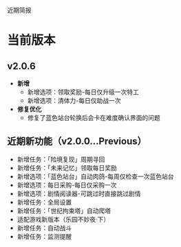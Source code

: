近期简报

# 当前版本

## v2.0.6

- **新增**
  - 新增选项：领取奖励-每日仅升级一次特工
  - 新增选项：清体力-每日仅助战一次
- **修复优化**
  - 修复了蓝色站台轮换后会卡在难度确认界面的问题

## 近期新功能（v2.0.0...Previous）

- 新增任务：「险境复现」周期寻回
- 新增任务：「未来记忆」领取每日奖励
- 新增选项：「蓝色站台」自动肉鸽-每周仅检查一次蓝色站台
- 新增选项：每日采购-每日仅采购一次
- 新增选项：剧情阅读器-可跳过时直接跳过剧情
- 新增任务：全局设置
- 新增任务：「世纪拘束塔」自动爬塔
- 适配游戏新版本（乐园不妙夜·下）
- 新增任务：自动战斗
- 新增任务：监测提醒
